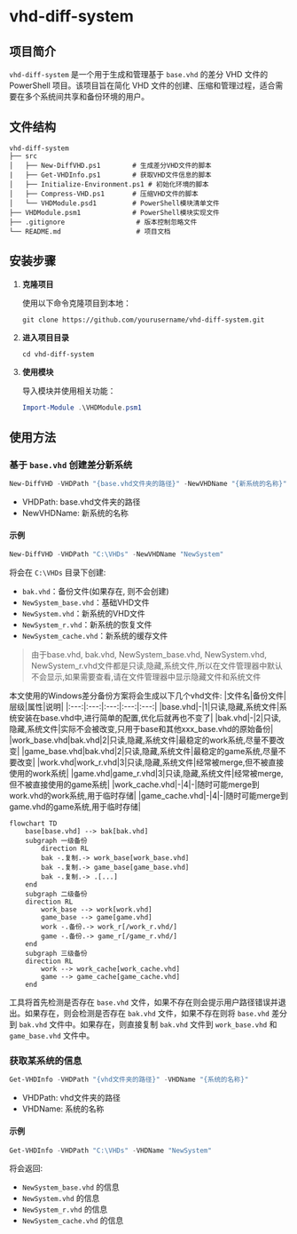 # vhd-diff-system

## 项目简介

`vhd-diff-system` 是一个用于生成和管理基于 `base.vhd` 的差分 VHD 文件的 PowerShell 项目。该项目旨在简化 VHD 文件的创建、压缩和管理过程，适合需要在多个系统间共享和备份环境的用户。

## 文件结构

```
vhd-diff-system
├── src
│   ├── New-DiffVHD.ps1        # 生成差分VHD文件的脚本
|   ├── Get-VHDInfo.ps1        # 获取VHD文件信息的脚本
│   ├── Initialize-Environment.ps1 # 初始化环境的脚本
│   ├── Compress-VHD.ps1       # 压缩VHD文件的脚本
│   └── VHDModule.psd1         # PowerShell模块清单文件
├── VHDModule.psm1             # PowerShell模块实现文件
├── .gitignore                  # 版本控制忽略文件
└── README.md                   # 项目文档
```

## 安装步骤

1. **克隆项目**

   使用以下命令克隆项目到本地：

   ```
   git clone https://github.com/yourusername/vhd-diff-system.git
   ```

2. **进入项目目录**

   ```
   cd vhd-diff-system
   ```

3. **使用模块**

   导入模块并使用相关功能：

   ```powershell
   Import-Module .\VHDModule.psm1
   ```

## 使用方法

### 基于 `base.vhd` 创建差分新系统

```powershell
New-DiffVHD -VHDPath "{base.vhd文件夹的路径}" -NewVHDName "{新系统的名称}"
```

- VHDPath: base.vhd文件夹的路径
- NewVHDName: 新系统的名称

#### 示例

```powershell
New-DiffVHD -VHDPath "C:\VHDs" -NewVHDName "NewSystem"
```

将会在 `C:\VHDs` 目录下创建:
   - `bak.vhd`：备份文件(如果存在, 则不会创建)
   - `NewSystem_base.vhd`：基础VHD文件
   - `NewSystem.vhd`：新系统的VHD文件
   - `NewSystem_r.vhd`：新系统的恢复文件
   - `NewSystem_cache.vhd`：新系统的缓存文件

> 由于base.vhd, bak.vhd, NewSystem_base.vhd, NewSystem.vhd, NewSystem_r.vhd文件都是只读,隐藏,系统文件,所以在文件管理器中默认不会显示,如果需要查看,请在文件管理器中显示隐藏文件和系统文件


本文使用的Windows差分备份方案将会生成以下几个vhd文件:
|文件名|备份文件|层级|属性|说明|
|:---:|:---:|:---:|:---:|:---:|
|base.vhd|-|1|只读,隐藏,系统文件|系统安装在base.vhd中,进行简单的配置,优化后就再也不变了|
|bak.vhd|-|2|只读,隐藏,系统文件|实际不会被改变,只用于base和其他xxx_base.vhd的原始备份|
|work_base.vhd|bak.vhd|2|只读,隐藏,系统文件|最稳定的work系统,尽量不要改变|
|game_base.vhd|bak.vhd|2|只读,隐藏,系统文件|最稳定的game系统,尽量不要改变|
|work.vhd|work_r.vhd|3|只读,隐藏,系统文件|经常被merge,但不被直接使用的work系统|
|game.vhd|game_r.vhd|3|只读,隐藏,系统文件|经常被merge,但不被直接使用的game系统|
|work_cache.vhd|-|4|-|随时可能merge到work.vhd的work系统,用于临时存储|
|game_cache.vhd|-|4|-|随时可能merge到game.vhd的game系统,用于临时存储|


```mermaid
flowchart TD
    base[base.vhd] --> bak[bak.vhd]
    subgraph 一级备份
        direction RL
        bak -.复制.-> work_base[work_base.vhd]
        bak -.复制.-> game_base[game_base.vhd]
        bak -.复制.-> .[...]
    end
    subgraph 二级备份
    direction RL
        work_base --> work[work.vhd]
        game_base --> game[game.vhd]
        work -.备份.-> work_r[/work_r.vhd/]
        game -.备份.-> game_r[/game_r.vhd/]
    end
    subgraph 三级备份
    direction RL
        work --> work_cache[work_cache.vhd]
        game --> game_cache[game_cache.vhd]
    end
```


工具将首先检测是否存在 `base.vhd` 文件，如果不存在则会提示用户路径错误并退出。如果存在，则会检测是否存在 `bak.vhd` 文件，如果不存在则将 `base.vhd` 差分到 `bak.vhd` 文件中。如果存在，则直接复制 `bak.vhd` 文件到 `work_base.vhd` 和 `game_base.vhd` 文件中。

### 获取某系统的信息

```powershell
Get-VHDInfo -VHDPath "{vhd文件夹的路径}" -VHDName "{系统的名称}"
```

- VHDPath: vhd文件夹的路径
- VHDName: 系统的名称

#### 示例

```powershell
Get-VHDInfo -VHDPath "C:\VHDs" -VHDName "NewSystem"
```

将会返回:
   - `NewSystem_base.vhd` 的信息
   - `NewSystem.vhd` 的信息
   - `NewSystem_r.vhd` 的信息
   - `NewSystem_cache.vhd` 的信息

